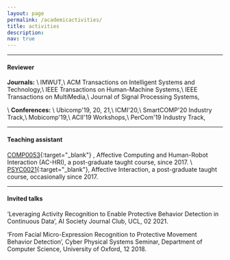 ```yaml
---
layout: page
permalink: /academicactivities/
title: activities
description:
nav: true
---
```

---

#### Reviewer
**Journals:**
\\
IMWUT,\\
ACM Transactions on Intelligent Systems and Technology,\\
IEEE Transactions on Human-Machine Systems,\\
IEEE Transactions on MultiMedia,\\
Journal of Signal Processing Systems,

\\
**Conferences:**
\\
Ubicomp'19, 20, 21,\\
ICMI'20,\\
SmartCOMP'20 Industry Track,\\
Mobicomp'19,\\
ACII'19 Workshops,\\
PerCom'19 Industry Track,


---

#### Teaching assistant
[COMP0053](https://www.ucl.ac.uk/module-catalogue/modules/affective-computing-and-human-robot-interaction/COMP0053){:target="\_blank"}
, Affective Computing and Human-Robot Interaction (AC-HRI), a post-graduate taught course, since 2017.
\\
[PSYC0021](https://www.ucl.ac.uk/module-catalogue/modules/affective-interaction/PSYC0021){:target="\_blank"}, Affective Interaction, a post-graduate taught course, occasionally since 2017.

---

#### Invited talks

‘Leveraging Activity Recognition to Enable Protective Behavior Detection in Continuous Data’, AI Society Journal Club, UCL, 02 2021.

‘From Facial Micro-Expression Recognition to Protective Movement Behavior Detection’, Cyber Physical Systems Seminar, Department of Computer Science, University of Oxford, 12 2018.


